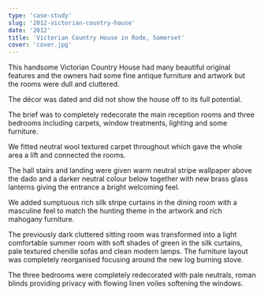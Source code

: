 ```yaml
---
type: 'case-study'
slug: '2012-victorian-country-house'
date: '2012'
title: 'Victorian Country House in Rode, Somerset'
cover: 'cover.jpg'
---
```


This handsome Victorian Country House had many beautiful original features and the owners had some fine antique furniture and artwork but the rooms were dull and cluttered.

The décor was dated and did not show the house off to its full potential.

The brief was to completely redecorate the main reception rooms and three bedrooms including carpets, window treatments, lighting and some furniture.

We fitted neutral wool textured carpet throughout which gave the whole area a lift and connected the rooms.

The hall stairs and landing were given warm neutral stripe wallpaper above the dado and a darker neutral colour below together with new brass glass lanterns giving the entrance a bright welcoming feel.

We added sumptuous rich silk stripe curtains in the dining room with a masculine feel to match the hunting theme in the artwork and rich mahogany furniture.

The previously dark cluttered sitting room was transformed into a light comfortable summer room with soft shades of green in the silk curtains, pale textured chenille sofas and clean modern lamps. The furniture layout was completely reorganised focusing around the new log burning stove.

The three bedrooms were completely redecorated with pale neutrals, roman blinds providing privacy with flowing linen voiles softening the windows.

